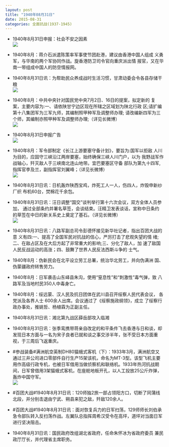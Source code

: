 ```yaml
---
layout: post
title: "1940年08月31日"
date: 2015-08-31
categories: 全面抗战(1937-1945)
---
```


<meta name="referrer" content="no-referrer" />

- 1940年8月31日申报：社会不安之因素 <br/><img src="https://ww4.sinaimg.cn/large/aca367d8jw1evm618m70jj20ps133ax1.jpg" />

- 1940年8月：蒋介石派遣陈策率军事使节团赴港，建议由香港中国人组成 义勇军，与华南的两个军协同作战。旋香港防卫司令官向重庆派出情 报官，又在华南一带组成中国人的防空情报网。 

- 1940年8月31日讯：为帮助民众养成战时生活习惯，甘肃动委会令各县存储干粮 <br/><img src="https://ww2.sinaimg.cn/large/aca367d8jw1evm4asu9iij208h06twf9.jpg" />

- 1940年8月：中共中央针对国民党中央7月2日、16日的提案，拟定新的 复案，主要内容为:一、请依陕甘宁边区现在所辖之区域划为陕北行政 区;请扩编第十八集团军为三军九师，其编制照甲种军及调整师办理; 请改编新四军为三个师，其编制亦照甲种军及调整师办理;（详见长微博） <br/><img src="https://ww2.sinaimg.cn/large/aca367d8jw1evm3fkvpaqj20c80cw765.jpg" />

- 1940年8月31日申报广告 <br/><img src="https://ww4.sinaimg.cn/large/aca367d8jw1evm2kdgzodj20d30hswg0.jpg" />

- 1940年8月：军令部制定《长江上游要塞守备计划》，要旨为:国军以拒敌 人川为目的，应固守三峡沿江两岸要塞，始终确保三峡人川门户，以为 我野战军作战轴心，歼灭敌人于三峡南北连山地带。宜巴要塞区守备 部队为第九十四军,指挥官李及兰，副指挥官刘翼峰；（详见长微博） <br/><img src="https://ww3.sinaimg.cn/large/aca367d8jw1evm1p6b4ssj20c8090jsj.jpg" />

- 1940年8月31日讯：日机轰炸陕西宝鸡，炸死工人一人，伤四人，炸毁申新纱厂织 布机60台，焚棉花千余包。 

- 1940年8月31日讯：汪日调整“国交”谈判举行第十六次会议，双方全体人员参加， 通过全部条约并署名草签，会谈结束。汪精卫发表谈话，宣称中日条约 的草签在中日的新关系史上奠定了基石。（详见长微博） <br/><img src="https://ww4.sinaimg.cn/large/aca367d8jw1evly8b58b0j20c809zgmt.jpg" />

- 1940年8月31日讯：八路军副总司令彭德怀接见新华社记者，指出百团大战的意 义有四:一、提高了全国军民对抗战的信心，严厉打击了悲观失望的情 绪;二、在敌占区及在大后方起了非常重大的影响;三、分化了敌人，加 速了敌国人民反战运动的高涨；四、鼓舞了世界人民反法西斯斗争的 士气。 

- 1940年8月：伪新民会在北平设立劳工总署，统治华北劳工，并向伪满洲 国、伪蒙疆政府转售劳力。 

- 1940年8月：日军袭击山东峄县朱沟，使用“窒息性”和“刺激性”毒气弹，致 八路军及当地村民350人中毒身亡。 

- 1940年8月：绥远蒙、汉人民及抗日团体在武川县召开绥察人民代表会议， 各党派及各界人士 600余人出席。会议通过了《绥察施政纲领》，成立 了绥察行政办事处，推姚哲、杨植霖为正副主任。 

- 1940年8月31日讯：湘北第九战区薛岳部攻入临湘 

- 1940年8月31日讯：张季鸾携带蒋亲自改定的和平条件飞去香港与日和谈，却发现日本方面与一名为宋子良者已就和谈之事交涉半年，张不受日本方面重视，于三周后飞返重庆。 

- #参战装备#满洲航空英制DH80猫蛾式客机（下）：1933年3月，满洲航空又通过三井公司进口零部件自行生产15架该机，命名为MT-3型。该型飞机主要用作高级行政专机，也被日军借用当做侦察机和联络机。1933年热河抗战期间，日军曾借用3架猫蛾式客机，在座舱地板开孔，以人工投放25公斤炸弹，轰炸中国守军。 <br/><img src="https://ww3.sinaimg.cn/large/aca367d8jw1evlkcv7o5jj20ah0fggnk.jpg" />

- #百团大战#1940年8月31日讯：120师独2旅一部占领阳方口，切断了同蒲线北段，并分别击退由宁武、朔县来犯之敌，歼敌120余人。 

- #百团大战#1940年8月31日讯：面对恢复兵力的日军扫荡，129师师长刘伯承急令部队转入反扫荡作战。左翼队总指挥周希汉受令在高坪，道坪对当面日军进行坚决阻击。 

- 1940年8月31日讯：国民政府改组湖北省政府，任命朱怀冰为省政府委员 兼民政厅厅长，并代理省主席职务。 

